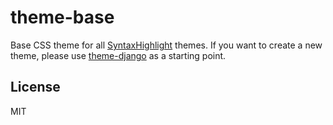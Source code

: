 # theme-base

Base CSS theme for all [SyntaxHighlight](https://github.com/virtualcodewarrior/syntax-highlight) themes. If you want to create a new theme, please use [theme-django](https://github.com/virtualcodewarrior/syntax-highlight/themes/theme-django) as a starting point.

## License

MIT
